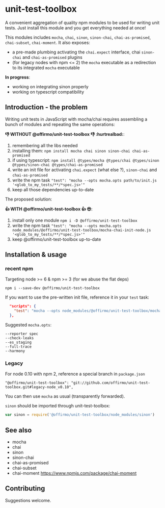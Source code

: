 # unit-test-toolbox
A convenient aggregation of quality npm modules to be used for writing unit tests. Just install this module and you get everything needed at once!

This modules includes `mocha`, `chai`, `sinon`, `sinon-chai`, `chai-as-promised`, `chai-subset`, `chai-moment`. 
It also exposes:
- a pre-made plumbing activating the `chai.expect` interface, chai `sinon-chai` and `chai-as-promised` plugins
- (for legacy nodes with npm <= 2) the `mocha` executable as a redirection to its integrated `mocha` executable

**In progress**:
- working on integrating sinon properly
- working on typescript compatibility


## Introduction - the problem
Writing unit tests in JavaScript with mocha/chai requires assembling a bunch of modules and repeating the same operations:

**:-1: WITHOUT @offirmo/unit-test-toolbox :-1: :hurtrealbad:**:
1. remembering all the libs needed
1. installing them: `npm install mocha chai sinon sinon-chai chai-as-promised`
1. if using typescript: `npm install @types/mocha @types/chai @types/sinon @types/sinon-chai @types/chai-as-promised`
1. write an init file for activating `chai.expect` (what else ?), `sinon-chai` and `chai-as-promised`
1. write the npm task `"test": "mocha --opts mocha.opts path/to/init.js '<glob_to_my_tests/**/*spec.js>'"`
1. keep all those dependencies up-to-date

The proposed solution:

**:+1: WITH @offirmo/unit-test-toolbox :+1: :sunglasses:**:
1. install only one module `npm i -D @offirmo/unit-test-toolbox`
1. write the npm task `"test": "mocha --opts mocha.opts node_modules/@offirmo/unit-test-toolbox/mocha-chai-init-node.js '<glob_to_my_tests/**/*spec.js>'"`
1. keep @offirmo/unit-test-toolbox up-to-date


## Installation & usage

### recent npm
Targeting node >= 6 & npm >= 3 (for we abuse the flat deps)

```shell
npm i --save-dev @offirmo/unit-test-toolbox
```

If you want to use the pre-written init file, reference it in your `test` task:
```json
  "scripts": {
    "test": "mocha --opts node_modules/@offirmo/unit-test-toolbox/mocha.opts node_modules/@offirmo/unit-test-toolbox/mocha-chai-init.js 'test/unit/src/**/*spec.js'"
  },
```

Suggested `mocha.opts`:
```
--reporter spec
--check-leaks
--es_staging
--full-trace
--harmony
```

### Legacy
For node 0.10 with npm 2, reference a special branch in `package.json`
```
"@offirmo/unit-test-toolbox": "git://github.com/offirmo/unit-test-toolbox.git#legacy-node_v0.10",
```
You can then use `mocha` as usual (transparently forwarded).

`sinon` should be imported through unit-test-toolbox:
```js
var sinon = require('@offirmo/unit-test-toolbox/node_modules/sinon')
```


## See also
* mocha
* chai
* sinon
* sinon-chai
* chai-as-promised
* chai-subset
* chai-moment https://www.npmjs.com/package/chai-moment


## Contributing
Suggestions welcome.
